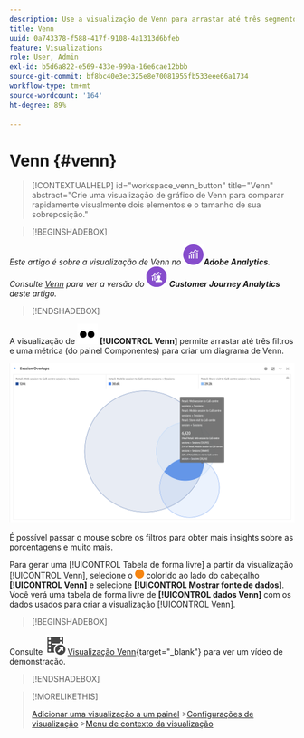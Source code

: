 ```yaml
---
description: Use a visualização de Venn para arrastar até três segmentos e uma métrica para criar um diagrama de Venn.
title: Venn
uuid: 0a743378-f588-417f-9108-4a1313d6bfeb
feature: Visualizations
role: User, Admin
exl-id: b5d6a822-e569-433e-990a-16e6cae12bbb
source-git-commit: bf8bc40e3ec325e8e70081955fb533eee66a1734
workflow-type: tm+mt
source-wordcount: '164'
ht-degree: 89%

---
```


# Venn {#venn}

<!-- markdownlint-disable MD034 -->

>[!CONTEXTUALHELP]
>id="workspace_venn_button"
>title="Venn"
>abstract="Crie uma visualização de gráfico de Venn para comparar rapidamente visualmente dois elementos e o tamanho de sua sobreposição."

<!-- markdownlint-enable MD034 -->


>[!BEGINSHADEBOX]

_Este artigo é sobre a visualização de Venn no_ ![AdobeAnalytics](/help/assets/icons/AdobeAnalytics.svg) _&#x200B;**Adobe Analytics**._<br/>_Consulte [Venn](https://experienceleague.adobe.com/pt-br/docs/analytics-platform/using/cja-workspace/visualizations/venn) para ver a versão do_ ![CustomerJourneyAnalytics](/help/assets/icons/CustomerJourneyAnalytics.svg) _&#x200B;**Customer Journey Analytics** deste artigo._

>[!ENDSHADEBOX]

A visualização de ![Tipo](/help/assets/icons/TwoDots.svg) **[!UICONTROL Venn]** permite arrastar até três filtros e uma métrica (do painel Componentes) para criar um diagrama de Venn.

![Visualização Venn que inclui três filtros.](assets/venn.png)

É possível passar o mouse sobre os filtros para obter mais insights sobre as porcentagens e muito mais.

Para gerar uma [!UICONTROL Tabela de forma livre] a partir da visualização [!UICONTROL Venn], selecione o ![StatusOrange](/help/assets/icons/StatusOrange.svg) colorido ao lado do cabeçalho **[!UICONTROL Venn]** e selecione **[!UICONTROL Mostrar fonte de dados]**. Você verá uma tabela de forma livre de **[!UICONTROL dados Venn]** com os dados usados para criar a visualização [!UICONTROL Venn].

<!--
To normalize the Venn diagram (take the size out of it), go select ![Setting](/help/assets/icons/Setting.svg) and select **[!UICONTROL Normalization]**.

![Visualization Settings option for Visualization type: Venn diagram.](assets/normalization.png)

-->


>[!BEGINSHADEBOX]

Consulte ![VideoCheckedOut](/help/assets/icons/VideoCheckedOut.svg) [Visualização Venn](https://video.tv.adobe.com/v/335798/?quality=12){target="_blank"} para ver um vídeo de demonstração.

>[!ENDSHADEBOX]


>[!MORELIKETHIS]
>
>[Adicionar uma visualização a um painel](/help/analyze/analysis-workspace/visualizations/freeform-analysis-visualizations.md#add-visualizations-to-a-panel)
>&#x200B;>[Configurações de visualização](/help/analyze/analysis-workspace/visualizations/freeform-analysis-visualizations.md#settings)
>&#x200B;>[Menu de contexto da visualização](/help/analyze/analysis-workspace/visualizations/freeform-analysis-visualizations.md#context-menu)
>

